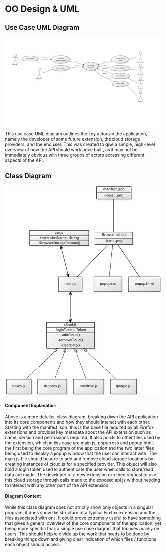 # OO Design & UML
## Use Case UML Diagram
![Use Case UML](usecase.svg)
This use case UML diagram outlines the key actors in the application, namely the developer of some future extension, the cloud storage providers, and the end user. This was created to give a simple, high-level overview of how the API should work once built, as it may not be immediately obvious with three groups of actors accessing different aspects of the API.

## Class Diagram
![Class Diagram](classdiagram.svg)
#### Component Explanation
Above is a more detailed class diagram, breaking down the API application into its core components and how they should interact with each other. Starting with the manifest.json, this is the base file required by all Firefox extensions and provides key metadata about the API extension such as name, version and permissions required. It also points to other files used by the extension, which in this case are main.js, popup.css and popup.html; the first being the core program of the application and the two latter files being used to display a popup window that the user can interact with.
The main.js file should be able to add and remove cloud storage locations by creating instances of cloud.js for a specified provider. This object will also hold a login token used to authenticate the user when calls to store/read data are made. The developer of a new extension can then request to use this cloud storage through calls made to the exposed api.js without needing to interact with any other part of the API extension.

#### Diagram Context

While this class diagram does not strictly show only objects in a singular program, it does show the structure of a typical Firefox extension and the files associated with one. It could prove extremely useful to have something that gives a general overview of the core components of the application, yet being more specific than a simple use case diagram that focuses mainly on users. This should help to divide up the work that needs to be done by breaking things down and giving clear indication of which files / functions each object should access.
